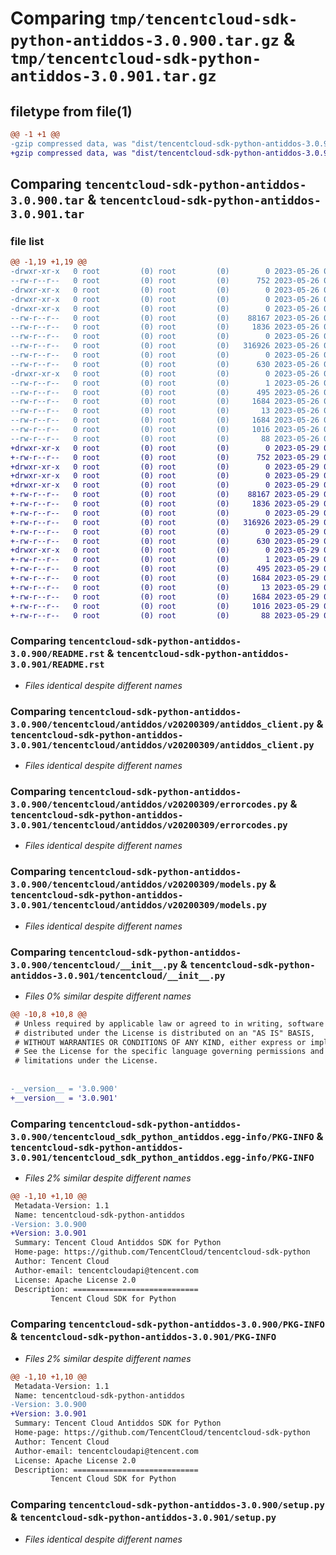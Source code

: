 # Comparing `tmp/tencentcloud-sdk-python-antiddos-3.0.900.tar.gz` & `tmp/tencentcloud-sdk-python-antiddos-3.0.901.tar.gz`

## filetype from file(1)

```diff
@@ -1 +1 @@
-gzip compressed data, was "dist/tencentcloud-sdk-python-antiddos-3.0.900.tar", last modified: Fri May 26 02:09:29 2023, max compression
+gzip compressed data, was "dist/tencentcloud-sdk-python-antiddos-3.0.901.tar", last modified: Mon May 29 02:15:56 2023, max compression
```

## Comparing `tencentcloud-sdk-python-antiddos-3.0.900.tar` & `tencentcloud-sdk-python-antiddos-3.0.901.tar`

### file list

```diff
@@ -1,19 +1,19 @@
-drwxr-xr-x   0 root         (0) root         (0)        0 2023-05-26 02:09:29.000000 tencentcloud-sdk-python-antiddos-3.0.900/
--rw-r--r--   0 root         (0) root         (0)      752 2023-05-26 02:09:29.000000 tencentcloud-sdk-python-antiddos-3.0.900/README.rst
-drwxr-xr-x   0 root         (0) root         (0)        0 2023-05-26 02:09:29.000000 tencentcloud-sdk-python-antiddos-3.0.900/tencentcloud/
-drwxr-xr-x   0 root         (0) root         (0)        0 2023-05-26 02:09:29.000000 tencentcloud-sdk-python-antiddos-3.0.900/tencentcloud/antiddos/
-drwxr-xr-x   0 root         (0) root         (0)        0 2023-05-26 02:09:29.000000 tencentcloud-sdk-python-antiddos-3.0.900/tencentcloud/antiddos/v20200309/
--rw-r--r--   0 root         (0) root         (0)    88167 2023-05-26 02:09:29.000000 tencentcloud-sdk-python-antiddos-3.0.900/tencentcloud/antiddos/v20200309/antiddos_client.py
--rw-r--r--   0 root         (0) root         (0)     1836 2023-05-26 02:09:29.000000 tencentcloud-sdk-python-antiddos-3.0.900/tencentcloud/antiddos/v20200309/errorcodes.py
--rw-r--r--   0 root         (0) root         (0)        0 2023-05-26 02:09:29.000000 tencentcloud-sdk-python-antiddos-3.0.900/tencentcloud/antiddos/v20200309/__init__.py
--rw-r--r--   0 root         (0) root         (0)   316926 2023-05-26 02:09:29.000000 tencentcloud-sdk-python-antiddos-3.0.900/tencentcloud/antiddos/v20200309/models.py
--rw-r--r--   0 root         (0) root         (0)        0 2023-05-26 02:09:29.000000 tencentcloud-sdk-python-antiddos-3.0.900/tencentcloud/antiddos/__init__.py
--rw-r--r--   0 root         (0) root         (0)      630 2023-05-26 02:09:29.000000 tencentcloud-sdk-python-antiddos-3.0.900/tencentcloud/__init__.py
-drwxr-xr-x   0 root         (0) root         (0)        0 2023-05-26 02:09:29.000000 tencentcloud-sdk-python-antiddos-3.0.900/tencentcloud_sdk_python_antiddos.egg-info/
--rw-r--r--   0 root         (0) root         (0)        1 2023-05-26 02:09:29.000000 tencentcloud-sdk-python-antiddos-3.0.900/tencentcloud_sdk_python_antiddos.egg-info/dependency_links.txt
--rw-r--r--   0 root         (0) root         (0)      495 2023-05-26 02:09:29.000000 tencentcloud-sdk-python-antiddos-3.0.900/tencentcloud_sdk_python_antiddos.egg-info/SOURCES.txt
--rw-r--r--   0 root         (0) root         (0)     1684 2023-05-26 02:09:29.000000 tencentcloud-sdk-python-antiddos-3.0.900/tencentcloud_sdk_python_antiddos.egg-info/PKG-INFO
--rw-r--r--   0 root         (0) root         (0)       13 2023-05-26 02:09:29.000000 tencentcloud-sdk-python-antiddos-3.0.900/tencentcloud_sdk_python_antiddos.egg-info/top_level.txt
--rw-r--r--   0 root         (0) root         (0)     1684 2023-05-26 02:09:29.000000 tencentcloud-sdk-python-antiddos-3.0.900/PKG-INFO
--rw-r--r--   0 root         (0) root         (0)     1016 2023-05-26 02:09:29.000000 tencentcloud-sdk-python-antiddos-3.0.900/setup.py
--rw-r--r--   0 root         (0) root         (0)       88 2023-05-26 02:09:29.000000 tencentcloud-sdk-python-antiddos-3.0.900/setup.cfg
+drwxr-xr-x   0 root         (0) root         (0)        0 2023-05-29 02:15:56.000000 tencentcloud-sdk-python-antiddos-3.0.901/
+-rw-r--r--   0 root         (0) root         (0)      752 2023-05-29 02:15:56.000000 tencentcloud-sdk-python-antiddos-3.0.901/README.rst
+drwxr-xr-x   0 root         (0) root         (0)        0 2023-05-29 02:15:56.000000 tencentcloud-sdk-python-antiddos-3.0.901/tencentcloud/
+drwxr-xr-x   0 root         (0) root         (0)        0 2023-05-29 02:15:56.000000 tencentcloud-sdk-python-antiddos-3.0.901/tencentcloud/antiddos/
+drwxr-xr-x   0 root         (0) root         (0)        0 2023-05-29 02:15:56.000000 tencentcloud-sdk-python-antiddos-3.0.901/tencentcloud/antiddos/v20200309/
+-rw-r--r--   0 root         (0) root         (0)    88167 2023-05-29 02:15:56.000000 tencentcloud-sdk-python-antiddos-3.0.901/tencentcloud/antiddos/v20200309/antiddos_client.py
+-rw-r--r--   0 root         (0) root         (0)     1836 2023-05-29 02:15:56.000000 tencentcloud-sdk-python-antiddos-3.0.901/tencentcloud/antiddos/v20200309/errorcodes.py
+-rw-r--r--   0 root         (0) root         (0)        0 2023-05-29 02:15:56.000000 tencentcloud-sdk-python-antiddos-3.0.901/tencentcloud/antiddos/v20200309/__init__.py
+-rw-r--r--   0 root         (0) root         (0)   316926 2023-05-29 02:15:56.000000 tencentcloud-sdk-python-antiddos-3.0.901/tencentcloud/antiddos/v20200309/models.py
+-rw-r--r--   0 root         (0) root         (0)        0 2023-05-29 02:15:56.000000 tencentcloud-sdk-python-antiddos-3.0.901/tencentcloud/antiddos/__init__.py
+-rw-r--r--   0 root         (0) root         (0)      630 2023-05-29 02:15:56.000000 tencentcloud-sdk-python-antiddos-3.0.901/tencentcloud/__init__.py
+drwxr-xr-x   0 root         (0) root         (0)        0 2023-05-29 02:15:56.000000 tencentcloud-sdk-python-antiddos-3.0.901/tencentcloud_sdk_python_antiddos.egg-info/
+-rw-r--r--   0 root         (0) root         (0)        1 2023-05-29 02:15:56.000000 tencentcloud-sdk-python-antiddos-3.0.901/tencentcloud_sdk_python_antiddos.egg-info/dependency_links.txt
+-rw-r--r--   0 root         (0) root         (0)      495 2023-05-29 02:15:56.000000 tencentcloud-sdk-python-antiddos-3.0.901/tencentcloud_sdk_python_antiddos.egg-info/SOURCES.txt
+-rw-r--r--   0 root         (0) root         (0)     1684 2023-05-29 02:15:56.000000 tencentcloud-sdk-python-antiddos-3.0.901/tencentcloud_sdk_python_antiddos.egg-info/PKG-INFO
+-rw-r--r--   0 root         (0) root         (0)       13 2023-05-29 02:15:56.000000 tencentcloud-sdk-python-antiddos-3.0.901/tencentcloud_sdk_python_antiddos.egg-info/top_level.txt
+-rw-r--r--   0 root         (0) root         (0)     1684 2023-05-29 02:15:56.000000 tencentcloud-sdk-python-antiddos-3.0.901/PKG-INFO
+-rw-r--r--   0 root         (0) root         (0)     1016 2023-05-29 02:15:56.000000 tencentcloud-sdk-python-antiddos-3.0.901/setup.py
+-rw-r--r--   0 root         (0) root         (0)       88 2023-05-29 02:15:56.000000 tencentcloud-sdk-python-antiddos-3.0.901/setup.cfg
```

### Comparing `tencentcloud-sdk-python-antiddos-3.0.900/README.rst` & `tencentcloud-sdk-python-antiddos-3.0.901/README.rst`

 * *Files identical despite different names*

### Comparing `tencentcloud-sdk-python-antiddos-3.0.900/tencentcloud/antiddos/v20200309/antiddos_client.py` & `tencentcloud-sdk-python-antiddos-3.0.901/tencentcloud/antiddos/v20200309/antiddos_client.py`

 * *Files identical despite different names*

### Comparing `tencentcloud-sdk-python-antiddos-3.0.900/tencentcloud/antiddos/v20200309/errorcodes.py` & `tencentcloud-sdk-python-antiddos-3.0.901/tencentcloud/antiddos/v20200309/errorcodes.py`

 * *Files identical despite different names*

### Comparing `tencentcloud-sdk-python-antiddos-3.0.900/tencentcloud/antiddos/v20200309/models.py` & `tencentcloud-sdk-python-antiddos-3.0.901/tencentcloud/antiddos/v20200309/models.py`

 * *Files identical despite different names*

### Comparing `tencentcloud-sdk-python-antiddos-3.0.900/tencentcloud/__init__.py` & `tencentcloud-sdk-python-antiddos-3.0.901/tencentcloud/__init__.py`

 * *Files 0% similar despite different names*

```diff
@@ -10,8 +10,8 @@
 # Unless required by applicable law or agreed to in writing, software
 # distributed under the License is distributed on an "AS IS" BASIS,
 # WITHOUT WARRANTIES OR CONDITIONS OF ANY KIND, either express or implied.
 # See the License for the specific language governing permissions and
 # limitations under the License.
 
 
-__version__ = '3.0.900'
+__version__ = '3.0.901'
```

### Comparing `tencentcloud-sdk-python-antiddos-3.0.900/tencentcloud_sdk_python_antiddos.egg-info/PKG-INFO` & `tencentcloud-sdk-python-antiddos-3.0.901/tencentcloud_sdk_python_antiddos.egg-info/PKG-INFO`

 * *Files 2% similar despite different names*

```diff
@@ -1,10 +1,10 @@
 Metadata-Version: 1.1
 Name: tencentcloud-sdk-python-antiddos
-Version: 3.0.900
+Version: 3.0.901
 Summary: Tencent Cloud Antiddos SDK for Python
 Home-page: https://github.com/TencentCloud/tencentcloud-sdk-python
 Author: Tencent Cloud
 Author-email: tencentcloudapi@tencent.com
 License: Apache License 2.0
 Description: ============================
         Tencent Cloud SDK for Python
```

### Comparing `tencentcloud-sdk-python-antiddos-3.0.900/PKG-INFO` & `tencentcloud-sdk-python-antiddos-3.0.901/PKG-INFO`

 * *Files 2% similar despite different names*

```diff
@@ -1,10 +1,10 @@
 Metadata-Version: 1.1
 Name: tencentcloud-sdk-python-antiddos
-Version: 3.0.900
+Version: 3.0.901
 Summary: Tencent Cloud Antiddos SDK for Python
 Home-page: https://github.com/TencentCloud/tencentcloud-sdk-python
 Author: Tencent Cloud
 Author-email: tencentcloudapi@tencent.com
 License: Apache License 2.0
 Description: ============================
         Tencent Cloud SDK for Python
```

### Comparing `tencentcloud-sdk-python-antiddos-3.0.900/setup.py` & `tencentcloud-sdk-python-antiddos-3.0.901/setup.py`

 * *Files identical despite different names*

